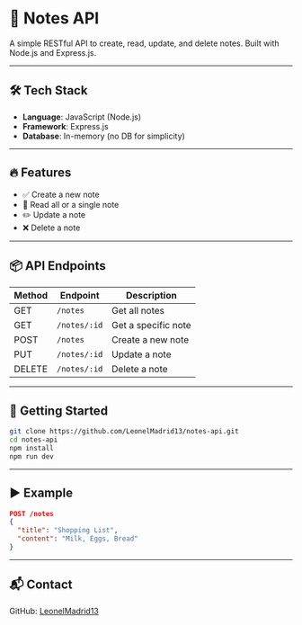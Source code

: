 
# 📌 Notes API  
A simple RESTful API to create, read, update, and delete notes. Built with Node.js and Express.js.

---

## 🛠️ Tech Stack

- **Language**: JavaScript (Node.js)
- **Framework**: Express.js
- **Database**: In-memory (no DB for simplicity)

---

## 🔥 Features

- ✅ Create a new note  
- 📝 Read all or a single note  
- ✏️ Update a note  
- ❌ Delete a note  

---

## 📦 API Endpoints

| Method | Endpoint     | Description         |
|--------|--------------|---------------------|
| GET    | `/notes`     | Get all notes       |
| GET    | `/notes/:id` | Get a specific note |
| POST   | `/notes`     | Create a new note   |
| PUT    | `/notes/:id` | Update a note       |
| DELETE | `/notes/:id` | Delete a note       |

---

## 🚀 Getting Started

```bash
git clone https://github.com/LeonelMadrid13/notes-api.git
cd notes-api
npm install
npm run dev
```

---

## ▶️ Example

```json
POST /notes
{
  "title": "Shopping List",
  "content": "Milk, Eggs, Bread"
}
```

---

## 📬 Contact
 
GitHub: [LeonelMadrid13](https://github.com/LeonelMadrid13)
